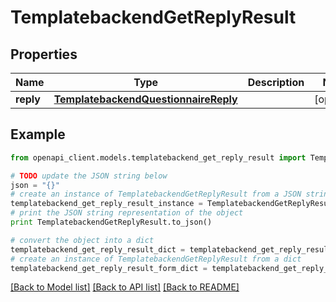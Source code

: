 # TemplatebackendGetReplyResult


## Properties

Name | Type | Description | Notes
------------ | ------------- | ------------- | -------------
**reply** | [**TemplatebackendQuestionnaireReply**](TemplatebackendQuestionnaireReply.md) |  | [optional] 

## Example

```python
from openapi_client.models.templatebackend_get_reply_result import TemplatebackendGetReplyResult

# TODO update the JSON string below
json = "{}"
# create an instance of TemplatebackendGetReplyResult from a JSON string
templatebackend_get_reply_result_instance = TemplatebackendGetReplyResult.from_json(json)
# print the JSON string representation of the object
print TemplatebackendGetReplyResult.to_json()

# convert the object into a dict
templatebackend_get_reply_result_dict = templatebackend_get_reply_result_instance.to_dict()
# create an instance of TemplatebackendGetReplyResult from a dict
templatebackend_get_reply_result_form_dict = templatebackend_get_reply_result.from_dict(templatebackend_get_reply_result_dict)
```
[[Back to Model list]](../README.md#documentation-for-models) [[Back to API list]](../README.md#documentation-for-api-endpoints) [[Back to README]](../README.md)


